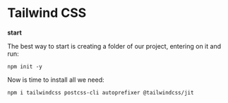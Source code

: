 # Tailwind CSS

__start__ <br/>

The best way to start is creating a folder of our project, entering on it and run: <br/>

```terminal
npm init -y
```

Now is time to install all we need: <br/>

```terminal
npm i tailwindcss postcss-cli autoprefixer @tailwindcss/jit

```
